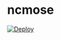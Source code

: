 # ncmose

[![Deploy](https://www.herokucdn.com/deploy/button.svg)](https://heroku.com/deploy?template=https://github.com/hogelog/ncmose)

